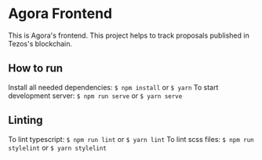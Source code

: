 # Agora Frontend

This is Agora's frontend. This project helps to track proposals published in Tezos's blockchain.

## How to run

Install all needed dependencies:
`$ npm install` or `$ yarn`
To start development server:
`$ npm run serve` or `$ yarn serve`

## Linting
To lint typescript:
`$ npm run lint` or `$ yarn lint`
To lint scss files:
`$ npm run stylelint` or `$ yarn stylelint`
